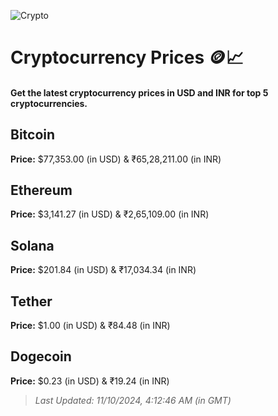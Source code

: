 
![Crypto](https://www.techguide.com.au/wp-content/uploads/2020/11/crypto3.jpeg)

# Cryptocurrency Prices 🪙📈

#### Get the latest cryptocurrency prices in USD and INR for top 5 cryptocurrencies.

## Bitcoin

**Price:** $77,353.00 (in USD) & ₹65,28,211.00 (in INR)

## Ethereum

**Price:** $3,141.27 (in USD) & ₹2,65,109.00 (in INR)

## Solana

**Price:** $201.84 (in USD) & ₹17,034.34 (in INR)

## Tether

**Price:** $1.00 (in USD) & ₹84.48 (in INR)

## Dogecoin

**Price:** $0.23 (in USD) & ₹19.24 (in INR)

> _Last Updated: 11/10/2024, 4:12:46 AM (in GMT)_
